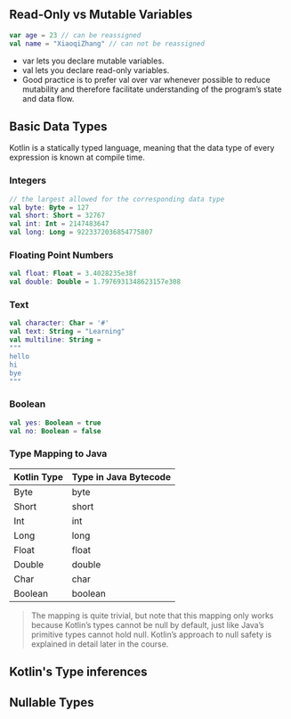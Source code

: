 ## Read-Only vs Mutable Variables
```kotlin
var age = 23 // can be reassigned
val name = "XiaoqiZhang" // can not be reassigned
```

- var lets you declare mutable variables.
- val lets you declare read-only variables.
- Good practice is to prefer val over var whenever possible to reduce mutability and therefore facilitate understanding of the program’s state and data flow.

## Basic Data Types
Kotlin is a statically typed language, meaning that the data type of every expression is known at compile time.
### Integers
```kotlin
// the largest allowed for the corresponding data type
val byte: Byte = 127
val short: Short = 32767
val int: Int = 2147483647
val long: Long = 9223372036854775807
```
### Floating Point Numbers
```kotlin
val float: Float = 3.4028235e38f
val double: Double = 1.7976931348623157e308
```
### Text
```kotlin
val character: Char = '#'
val text: String = "Learning"
val multiline: String = 
"""
hello
hi
bye
"""
```
### Boolean
```kotlin
val yes: Boolean = true
val no: Boolean = false
```
### Type Mapping to Java
|Kotlin Type|Type in Java Bytecode|
|--|--|
|Byte|	byte|
|Short|	short|
|Int|	int|
|Long	|long|
|Float|	float|
|Double	|double|
|Char	|char|
|Boolean|	boolean|
> The mapping is quite trivial, but note that this mapping only works because Kotlin’s types cannot be null by default, just like Java’s primitive types cannot hold null. Kotlin’s approach to null safety is explained in detail later in the course.

## Kotlin's Type inferences

## Nullable Types
